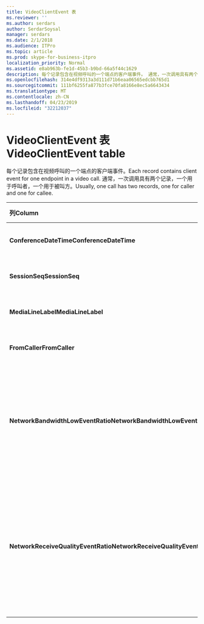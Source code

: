 ```yaml
---
title: VideoClientEvent 表
ms.reviewer: ''
ms.author: serdars
author: SerdarSoysal
manager: serdars
ms.date: 2/1/2018
ms.audience: ITPro
ms.topic: article
ms.prod: skype-for-business-itpro
localization_priority: Normal
ms.assetid: e8ab963b-fe1d-45b3-b9bd-66a5f44c1629
description: 每个记录包含在视频呼叫的一个端点的客户端事件。 通常，一次调用具有两个记录，一个用于呼叫者，一个用于被叫方。
ms.openlocfilehash: 314e4df9313a3d111d71b6eaa06565edcbb765d1
ms.sourcegitcommit: 111bf6255fa877b3fce70fa8166e8ec5a6643434
ms.translationtype: MT
ms.contentlocale: zh-CN
ms.lasthandoff: 04/23/2019
ms.locfileid: "32212037"
---
```

# <a name="videoclientevent-table"></a><span data-ttu-id="15790-104">VideoClientEvent 表</span><span class="sxs-lookup"><span data-stu-id="15790-104">VideoClientEvent table</span></span>
 
<span data-ttu-id="15790-105">每个记录包含在视频呼叫的一个端点的客户端事件。</span><span class="sxs-lookup"><span data-stu-id="15790-105">Each record contains client event for one endpoint in a video call.</span></span> <span data-ttu-id="15790-106">通常，一次调用具有两个记录，一个用于呼叫者，一个用于被叫方。</span><span class="sxs-lookup"><span data-stu-id="15790-106">Usually, one call has two records, one for caller and one for callee.</span></span>
  
|<span data-ttu-id="15790-107">**列**</span><span class="sxs-lookup"><span data-stu-id="15790-107">**Column**</span></span>|<span data-ttu-id="15790-108">**数据类型**</span><span class="sxs-lookup"><span data-stu-id="15790-108">**Data Type**</span></span>|<span data-ttu-id="15790-109">**键/索引**</span><span class="sxs-lookup"><span data-stu-id="15790-109">**Key/Index**</span></span>|<span data-ttu-id="15790-110">**详细信息**</span><span class="sxs-lookup"><span data-stu-id="15790-110">**Details**</span></span>|
|:-----|:-----|:-----|:-----|
|<span data-ttu-id="15790-111">**ConferenceDateTime**</span><span class="sxs-lookup"><span data-stu-id="15790-111">**ConferenceDateTime**</span></span> <br/> |<span data-ttu-id="15790-112">datetime</span><span class="sxs-lookup"><span data-stu-id="15790-112">datetime</span></span>  <br/> |<span data-ttu-id="15790-113">Primary</span><span class="sxs-lookup"><span data-stu-id="15790-113">Primary</span></span>  <br/> |<span data-ttu-id="15790-114">引用[自 MediaLine table](medialine-0.md)。</span><span class="sxs-lookup"><span data-stu-id="15790-114">Referenced from the [MediaLine table](medialine-0.md).</span></span>  <br/> |
|<span data-ttu-id="15790-115">**SessionSeq**</span><span class="sxs-lookup"><span data-stu-id="15790-115">**SessionSeq**</span></span> <br/> |<span data-ttu-id="15790-116">int</span><span class="sxs-lookup"><span data-stu-id="15790-116">int</span></span>  <br/> |<span data-ttu-id="15790-117">Primary</span><span class="sxs-lookup"><span data-stu-id="15790-117">Primary</span></span>  <br/> |<span data-ttu-id="15790-118">引用[自 MediaLine table](medialine-0.md)。</span><span class="sxs-lookup"><span data-stu-id="15790-118">Referenced from the [MediaLine table](medialine-0.md).</span></span>  <br/> |
|<span data-ttu-id="15790-119">**MediaLineLabel**</span><span class="sxs-lookup"><span data-stu-id="15790-119">**MediaLineLabel**</span></span> <br/> |<span data-ttu-id="15790-120">tinyint</span><span class="sxs-lookup"><span data-stu-id="15790-120">tinyint</span></span>  <br/> |<span data-ttu-id="15790-121">Primary</span><span class="sxs-lookup"><span data-stu-id="15790-121">Primary</span></span>  <br/> |<span data-ttu-id="15790-122">引用[自 MediaLine table](medialine-0.md)。</span><span class="sxs-lookup"><span data-stu-id="15790-122">Referenced from the [MediaLine table](medialine-0.md).</span></span>  <br/> |
|<span data-ttu-id="15790-123">**FromCaller**</span><span class="sxs-lookup"><span data-stu-id="15790-123">**FromCaller**</span></span> <br/> |<span data-ttu-id="15790-124">bit</span><span class="sxs-lookup"><span data-stu-id="15790-124">bit</span></span>  <br/> |<span data-ttu-id="15790-125">Primary</span><span class="sxs-lookup"><span data-stu-id="15790-125">Primary</span></span>  <br/> |<span data-ttu-id="15790-126">0： 被叫方的数据</span><span class="sxs-lookup"><span data-stu-id="15790-126">0: Callee's data</span></span>  <br/> <span data-ttu-id="15790-127">1： 呼叫者的数据</span><span class="sxs-lookup"><span data-stu-id="15790-127">1: Caller's data</span></span>  <br/> |
|<span data-ttu-id="15790-128">**NetworkBandwidthLowEventRatio**</span><span class="sxs-lookup"><span data-stu-id="15790-128">**NetworkBandwidthLowEventRatio**</span></span> <br/> || <br/> |<span data-ttu-id="15790-129">会话 LowBandwidth 激发错误状态的百分比。</span><span class="sxs-lookup"><span data-stu-id="15790-129">Percentage of session the LowBandwidth event was fired for 'Bad' state.</span></span> <span data-ttu-id="15790-130">可用带宽不足以获得可接受语音体验。</span><span class="sxs-lookup"><span data-stu-id="15790-130">The available bandwidth is insufficient for an acceptable voice experience.</span></span>  <br/> |
|<span data-ttu-id="15790-131">**NetworkReceiveQualityEventRatio**</span><span class="sxs-lookup"><span data-stu-id="15790-131">**NetworkReceiveQualityEventRatio**</span></span> <br/> || <br/> |<span data-ttu-id="15790-132">错误状态触发 ReceiveSendQuality 事件的会话百分比。</span><span class="sxs-lookup"><span data-stu-id="15790-132">Percentage of session the ReceiveSendQuality event was fired for 'Bad' state.</span></span>  <br/> <span data-ttu-id="15790-133">网络质量抖动或数据包丢失非常严重，影响收到的音频的质量。</span><span class="sxs-lookup"><span data-stu-id="15790-133">Network quality in terms of jitter or packet loss is severe and impacts the quality of audio being received.</span></span>  <br/> |
   

